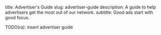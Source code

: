 title: Advertiser's Guide
slug: advertiser-guide
description: A guide to help advertisers get the most out of our network.
subtitle: Good ads start with good focus.

TODO(ra): insert advertiser guide
